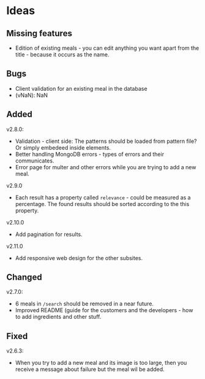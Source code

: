 # Ideas

## Missing features

-   Edition of existing meals - you can edit anything you want apart from the title - because it occurs as the name.

## Bugs

-   Client validation for an existing meal in the database
-   (vNaN): NaN

## Added

v2.8.0:

-   Validation - client side: The patterns should be loaded from pattern file? Or simply embedeed inside elements.
-   Better handling MongoDB errors - types of errors and their communicates.
-   Error page for multer and other errors while you are trying to add a new meal.

v2.9.0

-   Each result has a property called `relevance` - could be measured as a percentage. The found results should be sorted according to the this property.

v2.10.0

-   Add pagination for results.

v2.11.0

-   Add responsive web design for the other subsites.

## Changed

v2.7.0:

-   6 meals in `/search` should be removed in a near future.
-   Improved README (guide for the customers and the developers - how to add ingredients and other stuff.

## Fixed

v2.6.3:

-   When you try to add a new meal and its image is too large, then you receive a message about failure but the meal wil be added.

